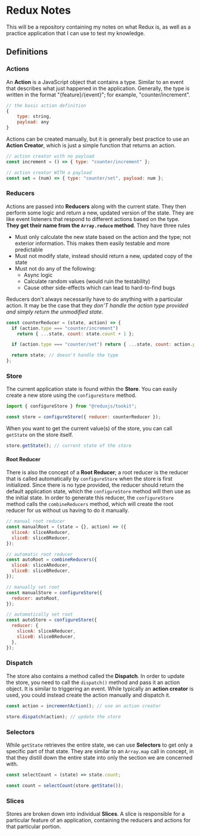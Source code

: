 # Redux Notes

This will be a repository containing my notes on what Redux is, as well as a practice application that I can use to test my knowledge.

## Definitions

### Actions

An **Action** is a JavaScript object that contains a type. Similar to an event that describes what just happened in the application. Generally, the type is written in the format "{feature}/{event}"; for example, "counter/increment".

```js
// the basic action definition
{
    type: string,
    payload: any
}
```

Actions can be created manually, but it is generally best practice to use an **Action Creator**, which is just a simple function that returns an action.

```js
// action creator with no payload
const increment = () => { type: "counter/increment" };

// action creator WITH a payload
const set = (num) => { type: "counter/set", payload: num };
```

### Reducers

Actions are passed into **Reducers** along with the current state. They then perform some logic and return a new, updated version of the state. They are like event listeners that respond to different actions based on the type. **They get their name from the `Array.reduce` method**. They have three rules

- Must only calculate the new state based on the action and the type; not exterior information. This makes them easily testable and more predictable
- Must not modify state, instead should return a new, updated copy of the state
- Must not do any of the following:
  - Async logic
  - Calculate random values (would ruin the testability)
  - Cause other side-effects which can lead to hard-to-find bugs

Reducers don't always necessarily have to do anything with a particular action. It may be the case that they _don'T handle the action type provided and simply return the unmodified state_.

```js
const counterReducer = (state, action) => {
  if (action.type === "counter/increment")
    return { ...state, count: state.count + 1 };

  if (action.type === "counter/set") return { ...state, count: action.payload };

  return state; // doesn't handle the type
};
```

### Store

The current application state is found within the **Store**. You can easily create a new store using the `configureStore` method.

```js
import { configureStore } from "@reduxjs/tookit";

const store = configureStore({ reducer: counterReducer });
```

When you want to get the current value(s) of the store, you can call `getState` on the store itself.

```js
store.getState(); // current state of the store
```

#### Root Reducer

There is also the concept of a **Root Reducer**; a root reducer is the reducer that is called automatically by `configureStore` when the store is first initialized. Since there is no type provided, the reducer should return the default application state, which the `configureStore` method will then use as the initial state. In order to generate this reducer, the `configureStore` method calls the `combineReducers` method, which will create the root reducer for us without us having to do it manually.

```js
// manual root reducer
const manualRoot = (state = {}, action) => ({
  sliceA: sliceAReducer,
  sliceB: sliceBReducer,
});

// automatic root reducer
const autoRoot = combineReducers({
  sliceA: sliceAReducer,
  sliceB: sliceBReducer,
});

// manually set root
const manualStore = configureStore({
  reducer: autoRoot,
});

// automatically set root
const autoStore = configureStore({
  reducer: {
    sliceA: sliceAReducer,
    sliceB: sliceBReducer,
  },
});
```

### Dispatch

The store also contains a method called the **Dispatch**. In order to update the store, you need to call the `dispatch()` method and pass it an action object. It is similar to triggering an event. While typically an **action creator** is used, you could instead create the action manually and dispatch it.

```js
const action = incrementAction(); // use an action creator

store.dispatch(action); // update the store
```

### Selectors

While `getState` retrieves the entire state, we can use **Selectors** to get only a specific part of that state. They are similar to an `Array.map` call in concept, in that they distill down the entire state into only the section we are concerned with.

```js
const selectCount = (state) => state.count;

const count = selectCount(store.getState());
```

### Slices

Stores are broken down into individual **Slices**. A slice is responsible for a particular feature of an application, containing the reducers and actions for that particular portion.
